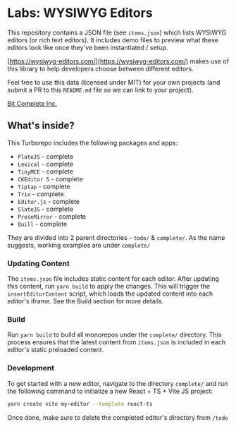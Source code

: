 # Labs: WYSIWYG Editors

This repository contains a JSON file (see `items.json`) which lists WYSIWYG
editors (or rich text editors). It includes demo files to preview what these
editors look like once they've been instantiated / setup.

[https://wysiwyg-editors.com/](https://wysiwyg-editors.com/) makes use of this
library to help developers choose between different editors.

Feel free to use this data (licensed under MIT) for your own projects (and
submit a PR to this `README.md` file so we can link to your project).

[Bit Complete Inc.](https://bitcomplete.io/)

## What's inside?

This Turborepo includes the following packages and apps:

- `PlateJS` - complete
- `Lexical` - complete
- `TinyMCE` - complete
- `CKEditor 5` - complete
- `Tiptap` - complete
- `Trix` - complete
- `Editor.js` - complete
- `SlateJS` - complete
- `ProseMirror` - complete
- `Quill` - complete

They are divided into 2 parent directories - `todo/` & `complete/`. As the name suggests, working examples are under `complete/`

### Updating Content

The `items.json` file includes static content for each editor. After updating this content, run `yarn build` to apply the changes. This will trigger the `insertEditorContent` script, which loads the updated content into each editor's iframe. See the Build section for more details.

### Build

Run `yarn build` to build all monorepos under the `complete/` directory. This process ensures that the latest content from `items.json` is included in each editor's static preloaded content.

### Development

To get started with a new editor, navigate to the directory `complete/` and run the following command to initialize a new React + TS + Vite JS project:

```bash
yarn create vite my-editor --template react-ts
```

Once done, make sure to delete the completed editor's directory from `/todo`
